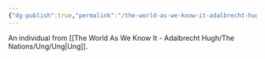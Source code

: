 ```yaml
---
{"dg-publish":true,"permalink":"/the-world-as-we-know-it-adalbrecht-hugh/the-nations/ung/ungari/"}
---
```


An individual from [[The World As We Know It - Adalbrecht Hugh/The Nations/Ung/Ung\|Ung]].